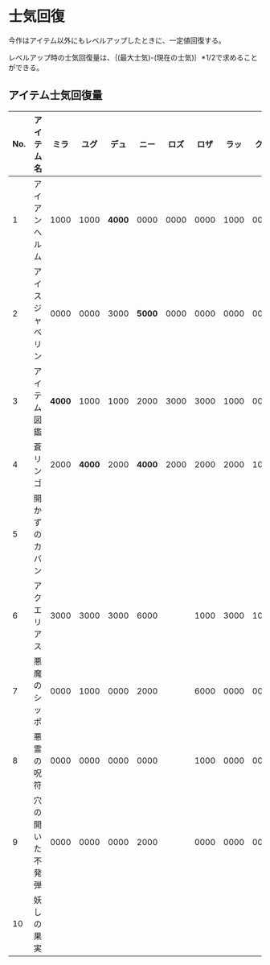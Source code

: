 # 士気回復

今作はアイテム以外にもレベルアップしたときに、一定値回復する。

レベルアップ時の士気回復量は、｛(最大士気)-(現在の士気)｝*1/2で求めることができる。

## アイテム士気回復量 

|No.|アイテム名|ミラ|ユグ|デュ|ニー|ロズ|ロザ|ラッ|クル|エレ|ミス|パメ|
|---|---|---|---|---|---|---|---|---|---|---|---|---|
|1|アイアンヘルム|1000|1000|**4000**|0000|0000|0000|1000|0000|1000|0000|0000|
|2|アイスジャベリン|0000|0000|3000|**5000**|0000|0000|0000|0000|1000|0000|0000|
|3|アイテム図鑑|**4000**|1000|1000|2000|3000|3000|1000|0000|1000|0000|0000|
|4|蒼リンゴ|2000|**4000**|2000|**4000**|2000|2000|2000|1000|3000|1000|3000|
|5|開かずのカバン||||||||||||
|6|アクエリアス|3000|3000|3000|6000||1000|3000|1000|3000|1000||
|7|悪魔のシッポ|0000|1000|0000|2000||6000|0000|0000|4000|0000||
|8|悪霊の呪符|0000|0000|0000|0000||1000|0000|0000|0000|0000||
|9|穴の開いた不発弾|0000|0000|0000|2000||0000|0000|0000|0000|0000||
|10|妖しの果実||||||||||||

